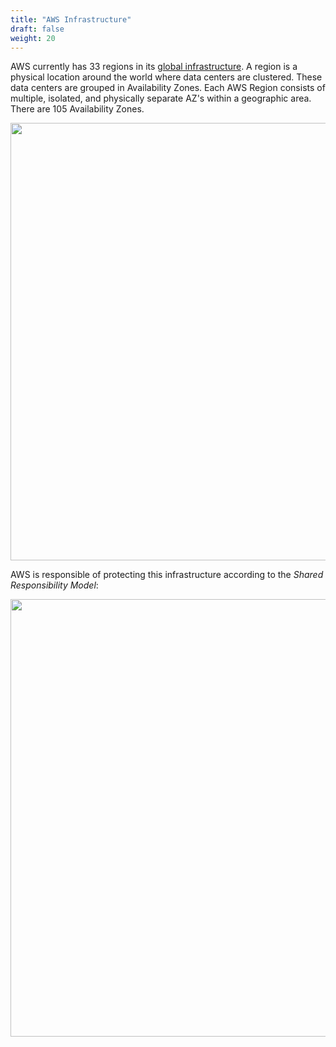 ```yaml
---
title: "AWS Infrastructure"
draft: false
weight: 20
---
```


AWS currently has 33 regions in its [global infrastructure](https://aws.amazon.com/about-aws/global-infrastructure/). A region is a physical location around the world where data centers are clustered. These data centers are grouped in Availability Zones. Each AWS Region consists of multiple, isolated, and physically separate AZ's within a geographic area. There are 105 Availability Zones. 

<img src='/images/global_footprint - 2024-03.png' width='700px'>


AWS is responsible of protecting this infrastructure according to the _Shared Responsibility Model_:

<img src='/images/shared_model.jpg' width='700px'>

